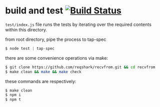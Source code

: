 # build and test [![Build Status](https://travis-ci.org/reqshark/mill.svg?branch=master)](https://travis-ci.org/reqshark/mill)

`test/index.js` file runs the tests by iterating over the required contents
within this directory.

from root directory, pipe the process to tap-spec
```js
$ node test | tap-spec
```

there are some convenience operations via make:
```bash
$ git clone https://github.com/reqshark/recvfrom.git && cd recvfrom
$ make clean && make && make check
```

these commands are respectively:
```bash
$ make clean
$ npm i
$ npm t
```
